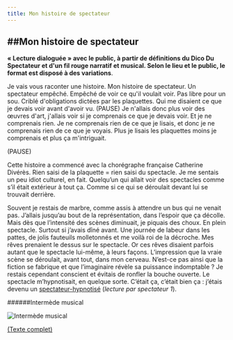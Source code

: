 ```yaml
---
title: Mon histoire de spectateur
---
```


##Mon histoire de spectateur
--- 

**« Lecture dialoguée » avec le public, à partir de définitions du Dico Du Spectateur et d'un fil rouge narratif et musical. Selon le lieu et le public, le format est disposé à des variations**.



Je vais vous raconter une histoire. Mon histoire de spectateur. Un spectateur empêché. Empêché de voir ce qu'il voulait voir. Pas libre pour un sou. Criblé d'obligations dictées par les plaquettes. Qui me disaient ce que je devais voir avant d'avoir vu. (PAUSE) Je n'allais donc plus voir des œuvres d'art, j'allais voir si je comprenais ce que je devais voir. Et je ne comprenais rien. Je ne comprenais rien de ce que je lisais, et donc je ne comprenais rien de ce que je voyais. Plus je lisais les plaquettes moins je comprenais et plus ça m'intriguait.

(PAUSE)

Cette histoire a commencé avec la chorégraphe française Catherine Divérès. Rien saisi de la plaquette = rien saisi du spectacle. Je me sentais un peu idiot culturel, en fait. Quelqu’un qui allait voir des spectacles comme s’il était extérieur à tout ça. Comme si ce qui se déroulait devant lui se trouvait derrière. 

Souvent je restais de marbre, comme assis à attendre un bus qui ne venait pas. J’allais jusqu’au bout de la représentation, dans l’espoir que ça décolle. Mais dès que l’intensité des scènes diminuait, je piquais des choux. En plein spectacle. Surtout si j’avais dîné avant. Une journée de labeur dans les pattes, de jolis fauteuils molletonnés et me voilà roi de la décroche. Mes rêves prenaient le dessus sur le spectacle. Or ces rêves disaient parfois autant que le spectacle lui-même, à leurs façons. L’impression que la vraie scène se déroulait, avant tout, dans mon cerveau. N’est-ce pas ainsi que la fiction se fabrique et que l’imaginaire révèle sa puissance indomptable ? Je restais cependant conscient et évitais de ronfler la bouche ouverte. Le spectacle m’hypnotisait, en quelque sorte. C’était ça, c’était bien ça : j’étais devenu un [spectateur-hypnotisé](/definitions/hypnotise "definition") (*lecture par spectateur 1*).

######Intermède musical

![**Intermède musical**](https://soundcloud.com/ledicoduspectateur/mon-histoire-de-spectateur)





[(Texte complet)](/ouvertures-publiques/mon-histoire-de-spectateur/texte-complet)
